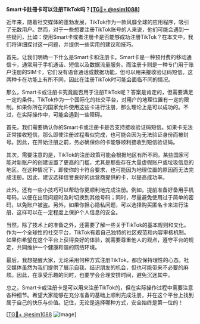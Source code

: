 **Smart卡註冊卡可以注册TikTok吗？[[TG💪+ @esim1088](https://t.me/s/esim1088)]**

近年来，随着社交媒体的蓬勃发展，TikTok作为一款风靡全球的应用程序，吸引了无数用户。然而，对于一些想要注册TikTok账号的人来说，他们可能会遇到一些疑问，比如：使用Smart卡或者注册卡是否能够成功注册TikTok？在本文中，我们将详细探讨这一问题，并提供一些实用的建议和技巧。

首先，让我们明确一下什么是Smart卡和注册卡。Smart卡是一种预付费的移动通信卡，通常用于手机通话、短信以及数据流量服务。而注册卡则是一种专门用于账户注册的SIM卡，它们没有语音通话或数据功能，但可以用来接收验证码短信。这两种卡在功能上有所不同，因此在注册TikTok时可能会面临不同的情况。

那么，Smart卡或注册卡究竟能否用于注册TikTok呢？答案是肯定的，但需要满足一定的条件。TikTok作为一个国际化的社交平台，对用户的地理位置有一定的限制。如果你所在的国家允许使用这些卡进行注册，那么理论上是可以成功的。不过，在实际操作中，可能会遇到一些障碍。

首先，我们需要确认你的Smart卡或注册卡是否支持接收验证码短信。如果卡无法正常接收短信，那么即使注册过程看似完成，也可能会因为无法验证身份而被封号。因此，在开始注册之前，务必确保你的卡能够顺利接收到短信验证码。

其次，需要注意的是，TikTok的注册政策可能会根据地区有所不同。某些国家可能对新账户的创建设置了更高的门槛，尤其是那些存在大量虚假账户或垃圾信息的地区。在这种情况下，即使你的卡符合要求，也可能因为地理位置的原因而无法完成注册。因此，建议选择信誉良好的运营商提供的卡，以提高成功率。

此外，还有一些小技巧可以帮助你更顺利地完成注册。例如，提前准备好备用手机号码，以便在出现问题时及时切换到其他号码；同时，尽量避免使用过于简单的密码，以免账户被盗。另外，如果你担心隐私问题，可以选择购买匿名卡来进行注册，这样可以在一定程度上保护个人信息的安全。

当然，除了技术上的准备之外，还需要了解一些关于TikTok的基本规则和文化。作为一个全球性的社交平台，TikTok有着自己独特的社区规范和内容审核机制。如果你希望在这个平台上获得良好的体验，就需要尊重他人的观点，遵守平台的规定，共同维护一个健康和谐的网络环境。

最后，我想提醒大家，无论采用何种方式注册TikTok，都应保持理性的心态。社交媒体虽然为我们提供了展示自我、结识朋友的机会，但也可能带来不必要的麻烦。因此，在享受乐趣的同时，也要学会合理安排时间，避免沉迷其中。

总之，Smart卡或注册卡是可以用来注册TikTok的，但在实际操作过程中需要注意各种细节。希望大家能够在充分准备的基础上顺利完成注册，并在这个平台上找到属于自己的快乐与价值。记住，无论是选择哪种方式，安全始终是第一位的！

[[TG💪+ @esim1088](https://t.me/s/esim1088) ![Image](https://i.postimg.cc/4NQfJmqS/Snipaste-2025-05-13-00-14-12.png)]